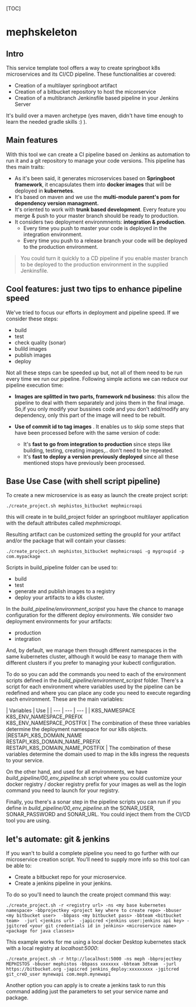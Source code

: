 

[TOC]

# mephskeleton

## Intro

This service template tool offers a way to create springboot k8s microservices and its CI/CD pipeline. These functionalities ar covered:

* Creation of a multilayer springboot artifact
* Creation of a bitbucket repository to host the micorservice
* Creation of a multibranch Jenkinsfile based pipeline in your Jenkins Server

It's build over a maven archetype (yes maven, didn't have time enough to learn the needed gradle skills :) ). 

## Main features

With this tool we can create a CI pipeline based on Jenkins as automation to run it and a git repository to manage your code versions. This pipeline has thes main traits:

* As it's been said, it generates microservices based on **Springboot framework**, it encapsulates them into **docker images** that will be deployed in **kubernetes**.
* It's based on maven and we use the **multi-module parent's pom for dependency version managment.**
* It's oriented to work with **trunk based development**. Every feature you merge & push to your master branch should be ready to production. 
* It considers two deployment environmnents: **integration & production**. 
  * Every time you push to master your code is deployed in the integration environment.
  * Every time you push to a release branch your code will be deployed to the production environment.

> You could turn it quickly to a CD pipeline if you enable master branch to be deployed to the production environment
> in the supplied Jenkinsfile.

## Cool features: just two tips to enhance pipeline speed

We've tried to focus our efforts in deployment and pipeline speed. If we consider these steps:

* build
* test
* check quality (sonar)
* bulild images
* publish images
* deploy

Not all these steps can be speeded up but, not all of them need to be run every time we run our pipeline. Following simple actions we can reduce our pipeline execution time:

* **Images are splitted in two parts, framework nd business**: this allow the pipeline to deal with them separately and joins them in the final image. So,if you only modify your bussines code and you don't add/modify any dependency, only this part of the image will need to be rebuilt.


* **Use of commit id to tag images** . It enables us to skip some steps that have been processed before with the same version of code:
  * It's **fast to go from integration to production** since steps like building, testing, creating images,.. don't need to be repeated.
  * It's **fast to deploy a version previously deployed** since all these mentioned stops have previously been processed.

## Base Use Case (with shell script pipeline)

To create a new microservice is as easy as launch the create project script:

`
 ./create_project.sh mephistos_bitbucket mephmicroapi
`

this will create in te build_project folder an springboot multilayer application with the default attributes called *mephmicroapi*.

Resulting artifact can be customized setting the groupId for your artifact and/or the package that will contain your classes:

`
 ./create_project.sh mephistos_bitbucket mephmicroapi -g mygroupid -p com.mypackage
`

Scripts in build_pipeline folder can be used to:

* build
* test
* generate and publish images to a registry
* deploy your artifacts to a k8s cluster.

In the *build_pipeline/environment_scripst* you have the chance to manage configuration for the different deploy environments. We consider two deployment environments for your artifacts: 

* production
* integration

And, by default, we manage them through different namespaces in the same kubernetes cluster, although it would be easy to manage them with different clusters if you prefer to managing your kubectl configuration. 

To do so you can add the commands you need to each of the environment scripts defined in the *build_pipeline/environment_scripst* folder. There's a script for each environment where variables used by the pipeline can be redefined and where you can place any code you need to execute regarding each environment. These are the main variables:


| Variables | Use |
| --- | --- | --- |
| K8S_NAMESPACE<br>K8S_ENV_NAMESPACE_PREFIX</br>K8S_ENV_NAMESPACE_POSTFIX | The combination of these three variables determine the deployment namespace for our k8s objects.
|RESTAPI_K8S_DOMAIN_NAME<br>RESTAPI_K8S_DOMAIN_NAME_PREFIX</br>RESTAPI_K8S_DOMAIN_NAME_POSTFIX | The combination of these variables determine the domain used to map in the k8s ingress the requests to your service.

On the other hand, and used for all environments, we have *build_pipeline/00_env_pipeline.sh* script where you could customize your docker registry / docker registry prefix for your images as well as the login command you need to launch for your registry.

Finally, you there's a sonar step in the pipeline scripts you can run if you define in *build_pipeline/00_env_pipeline.sh* the SONAR_USER, SONAR_PASSWORD and SONAR_URL. You could inject them from the CI/CD tool you are using.

## let's automate: git & jenkins

If you wan't to build a complete pipeline you need to go further with our microservice creation script. You'll need to supply more info so this tool can be able to:

* Create a bitbucket repo for your microservice.
* Create a jenkins pipeline in your jenkins.

To do so you'll need to launch the create project command this way:

`
./create_project.sh -r <registry url> -ns <my base kubernetes namespace>
-bbprojectkey <project key where to create repo> -bbuser <my bitbucket user> 
-bbpass <my bitbucket pass> -bbteam <bitbucket team>  -jurl <jenkins url> 
-japicred <jenkins user:jenkins api key> -jgitcred <your git credentials id in jenkins> <microservice name> <package for java classes>
`

This example works for me using a local docker Desktop kubernetes stack with a local registry at *localhost:5000*:

`
./create_project.sh -r http://localhost:5000 -ns meph -bbprojectkey MEPHISTOS -bbuser mephistos -bbpass xxxxxxx -bbteam 3dteam  -jurl https://bitbucket.org -japicred jenkins_deploy:xxxxxxxxx -jgitcred git_creD_user mynewapi com.meph.mynewapi
`

Another option you can apply is to create a jenkins task to run this command adding just the parameters to set your service name and package.



